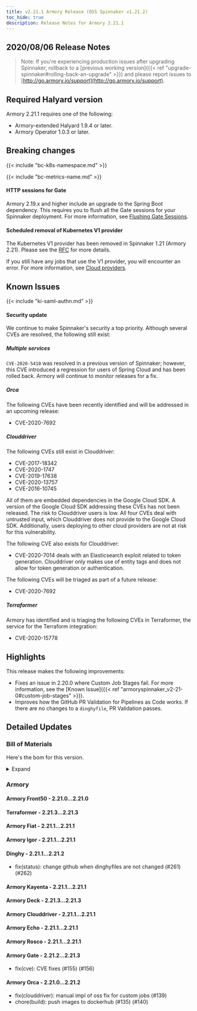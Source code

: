 ```yaml
---
title: v2.21.1 Armory Release (OSS Spinnaker v1.21.2)
toc_hide: true
description: Release Notes for Armory 2.21.1
---
```


## 2020/08/06 Release Notes

> Note: If you're experiencing production issues after upgrading Spinnaker, rollback to a [previous working version]({{< ref "upgrade-spinnaker#rolling-back-an-upgrade" >}}) and please report issues to [http://go.armory.io/support](http://go.armory.io/support).

## Required Halyard version

Armory 2.21.1 requires one of the following:

* Armory-extended Halyard 1.9.4 or later.
* Armory Operator 1.0.3 or later.

## Breaking changes

{{< include "bc-k8s-namespace.md" >}}

{{< include "bc-metrics-name.md" >}}

#### HTTP sessions for Gate
Armory 2.19.x and higher include an upgrade to the Spring Boot dependency. This requires you to flush all the Gate sessions for your Spinnaker deployment. For more information, see [Flushing Gate Sessions](https://kb.armory.io/admin/flush-gate-sessions/).

#### Scheduled removal of Kubernetes V1 provider
The Kubernetes V1 provider has been removed in Spinnaker 1.21 (Armory 2.21). Please see the [RFC](https://github.com/spinnaker/governance/blob/master/rfc/eol_kubernetes_v1.md) for more details.

If you still have any jobs that use the V1 provider, you will encounter an error. For more information, see [Cloud providers](#cloud-providers).

## Known Issues

{{< include "ki-saml-authn.md" >}}

#### Security update

We continue to make Spinnaker's security a top priority. Although several CVEs are resolved, the following still exist:

##### Multiple services

`CVE-2020-5410` was resolved in a previous version of Spinnaker; however, this CVE introduced a regression for users of Spring Cloud and has been rolled back. Armory will continue to monitor releases for a fix.

##### Orca

The following CVEs have been recently identified and will be addressed in an upcoming release:

- CVE-2020-7692

##### Clouddriver

The following CVEs still exist in Clouddriver:

- CVE-2017-18342
- CVE-2020-1747
- CVE-2019-17638 
- CVE-2020-13757
- CVE-2016-10745

All of them are embedded dependencies in the Google Cloud SDK. A version of the Google Cloud SDK addressing these CVEs has not been released. The risk to Clouddriver users is low. All four CVEs deal with untrusted input, which Clouddriver does not provide to the Google Cloud SDK. Additionally, users deploying to other cloud providers are not at risk for this vulnerability.

The following CVE also exists for Clouddriver:

- CVE-2020-7014 deals with an Elasticsearch exploit related to token generation. Clouddriver only makes use of entity tags and does not allow for token generation or authentication.

The following CVEs will be triaged as part of a future release:
- CVE-2020-7692

##### Terraformer

Armory has identified and is triaging the following CVEs in Terraformer, the service for the Terraform integration: 

- CVE-2020-15778

## Highlights

This release makes the following improvements:

* Fixes an issue in 2.20.0 where Custom Job Stages fail. For more information, see the [Known Issue]({{< ref "armoryspinnaker_v2-21-0#custom-job-stages" >}}).
* Improves how the GitHub PR Validation for Pipelines as Code works. If there are no changes to a `dinghyfile`, PR Validation passes.

## Detailed Updates

### Bill of Materials
Here's the bom for this version.
<details><summary>Expand</summary>
<pre class="highlight">
<code>version: 2.21.1
timestamp: "2020-08-07 00:26:36"
services:
    clouddriver:
        commit: f97b7cc2
        version: 2.21.1
    deck:
        commit: 8c42b95f
        version: 2.21.3
    dinghy:
        commit: 0a23b203
        version: 2.21.2
    echo:
        commit: 880b43b4
        version: 2.21.1
    fiat:
        commit: 4e293ee1
        version: 2.21.1
    front50:
        commit: 9b3d3bac
        version: 2.21.0
    gate:
        commit: 71d53af6
        version: 2.21.3
    igor:
        commit: b5662632
        version: 2.21.1
    kayenta:
        commit: 339d2b68
        version: 2.21.1
    monitoring-daemon:
        version: 2.21.0
    monitoring-third-party:
        version: 2.21.0
    orca:
        commit: "69235005"
        version: 2.21.2
    rosco:
        commit: 1c0b7e7c
        version: 2.21.1
    terraformer:
        commit: be026f2c
        version: 2.21.3
dependencies:
    redis:
        version: 2:2.8.4-2
artifactSources:
    dockerRegistry: docker.io/armory
</code>
</pre>
</details>

### Armory


#### Armory Front50 - 2.21.0...2.21.0


#### Terraformer - 2.21.3...2.21.3


#### Armory Fiat - 2.21.1...2.21.1


#### Armory Igor - 2.21.1...2.21.1


#### Dinghy - 2.21.1...2.21.2

  - fix(status): change github when dinghyfiles are not changed (#261) (#262)

#### Armory Kayenta - 2.21.1...2.21.1


#### Armory Deck - 2.21.3...2.21.3


#### Armory Clouddriver - 2.21.1...2.21.1


#### Armory Echo - 2.21.1...2.21.1


#### Armory Rosco - 2.21.1...2.21.1


#### Armory Gate - 2.21.2...2.21.3

  - fix(cve): CVE fixes (#155) (#156)

#### Armory Orca - 2.21.0...2.21.2

  - fix(clouddriver): manual impl of oss fix for custom jobs (#139)
  - chore(build): push images to dockerhub (#135) (#140)

